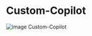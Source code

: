 # Custom-Copilot
![image](https://github.com/noelb1/Custom-Copilot/actions/workflows/WORKFLOW-FILE/badge.svg)
Custom-Copilot
